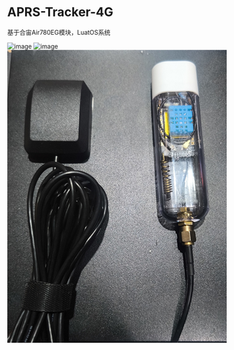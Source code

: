 # APRS-Tracker-4G
基于合宙Air780EG模块，LuatOS系统

![image](pictures/1.jpeg)
![image](pictures/2.jpeg)
![image](pictures/3.jpeg)